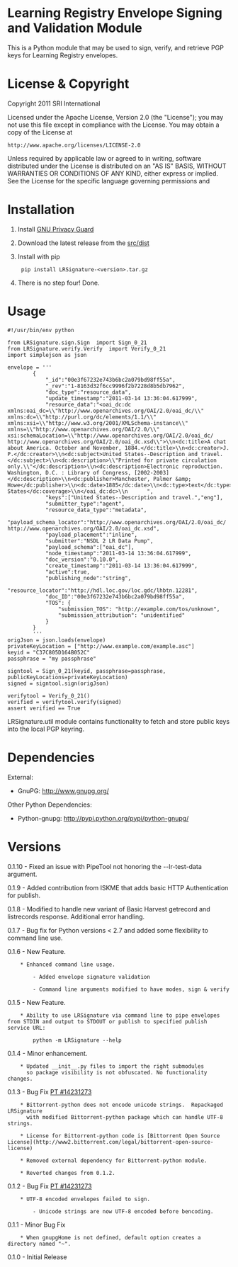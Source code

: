 Learning Registry Envelope Signing and Validation Module
=========================================================

This is a Python module that may be used to sign, verify, and retrieve
PGP keys for Learning Registry envelopes.


License & Copyright
===================

Copyright 2011 SRI International

Licensed under the Apache License, Version 2.0 (the "License");
you may not use this file except in compliance with the License.
You may obtain a copy of the License at

    http://www.apache.org/licenses/LICENSE-2.0

Unless required by applicable law or agreed to in writing, software
distributed under the License is distributed on an "AS IS" BASIS,
WITHOUT WARRANTIES OR CONDITIONS OF ANY KIND, either express or implied.
See the License for the specific language governing permissions and


Installation
============

1. Install [GNU Privacy Guard](http://www.gnupg.org/)

2. Download the latest release from the [src/dist](./LRSignature/tree/master/src/dist)

3. Install with pip
        
        pip install LRSignature-<version>.tar.gz
        
4. There is no step four! Done.


Usage
=====

    #!/usr/bin/env python

    from LRSignature.sign.Sign  import Sign_0_21
    from LRSignature.verify.Verify  import Verify_0_21
    import simplejson as json
    
    envelope = '''
            {
                "_id":"00e3f67232e743b6bc2a079bd98ff55a",
                "_rev":"1-8163d32f6cc9996f2b7228d8b5db7962",
                "doc_type":"resource_data",
                "update_timestamp":"2011-03-14 13:36:04.617999",
                "resource_data":"<oai_dc:dc xmlns:oai_dc=\\"http://www.openarchives.org/OAI/2.0/oai_dc/\\" xmlns:dc=\\"http://purl.org/dc/elements/1.1/\\" xmlns:xsi=\\"http://www.w3.org/2001/XMLSchema-instance\\" xmlns=\\"http://www.openarchives.org/OAI/2.0/\\" xsi:schemaLocation=\\"http://www.openarchives.org/OAI/2.0/oai_dc/                          http://www.openarchives.org/OAI/2.0/oai_dc.xsd\\">\\n<dc:title>A chat about America. October and November, 1884.</dc:title>\\n<dc:creator>J. P.</dc:creator>\\n<dc:subject>United States--Description and travel.</dc:subject>\\n<dc:description>\\"Printed for private circulation only.\\"</dc:description>\\n<dc:description>Electronic reproduction. Washington, D.C. : Library of Congress, [2002-2003]</dc:description>\\n<dc:publisher>Manchester, Palmer &amp; Howe</dc:publisher>\\n<dc:date>1885</dc:date>\\n<dc:type>text</dc:type>\\n<dc:identifier>http://hdl.loc.gov/loc.gdc/lhbtn.12281</dc:identifier>\\n<dc:language>eng</dc:language>\\n<dc:coverage>United States</dc:coverage>\\n</oai_dc:dc>\\n      ",
                "keys":["United States--Description and travel.","eng"],
                "submitter_type":"agent",
                "resource_data_type":"metadata",
                "payload_schema_locator":"http://www.openarchives.org/OAI/2.0/oai_dc/ http://www.openarchives.org/OAI/2.0/oai_dc.xsd",
                "payload_placement":"inline",
                "submitter":"NSDL 2 LR Data Pump",
                "payload_schema":["oai_dc"],
                "node_timestamp":"2011-03-14 13:36:04.617999",
                "doc_version":"0.10.0",
                "create_timestamp":"2011-03-14 13:36:04.617999",
                "active":true,
                "publishing_node":"string",
                "resource_locator":"http://hdl.loc.gov/loc.gdc/lhbtn.12281",
                "doc_ID":"00e3f67232e743b6bc2a079bd98ff55a",
                "TOS": {
                    "submission_TOS": "http://example.com/tos/unknown",
                    "submission_attribution": "unidentified"
                }
            }
            '''
    origJson = json.loads(envelope)
    privateKeyLocation = ["http://www.example.com/example.asc"]
    keyid = "C37C805D164B052C"
    passphrase = "my passphrase"

    signtool = Sign_0_21(keyid, passphrase=passphrase, publicKeyLocations=privateKeyLocation)
    signed = signtool.sign(origJson)
    
    verifytool = Verify_0_21()
    verified = verifytool.verify(signed)
    assert verified == True
    
    
LRSignature.util module contains functionality to fetch and store public keys into the 
local PGP keyring.


Dependencies
============

External:

- GnuPG: http://www.gnupg.org/


Other Python Dependencies:

- Python-gnupg: http://pypi.python.org/pypi/python-gnupg/


Versions
========
0.1.10 - Fixed an issue with PipeTool not honoring the --lr-test-data argument.

0.1.9 - Added contribution from ISKME that adds basic HTTP Authentication for publish.

0.1.8 - Modified to handle new variant of Basic Harvest getrecord and listrecords response. Additional error handling.

0.1.7 - Bug fix for Python versions < 2.7 and added some flexibility to command line use.

0.1.6 - New Feature.

        * Enhanced command line usage.
            
            - Added envelope signature validation
            
            - Command line arguments modified to have modes, sign & verify

0.1.5 - New Feature.
 
        * Ability to use LRSignature via command line to pipe envelopes from STDIN and output to STDOUT or publish to specified publish service URL:
        
            python -m LRSignature --help

0.1.4 - Minor enhancement.
 
        * Updated __init__.py files to import the right submodules
          so package visibility is not obfuscated. No functionality changes.
        

0.1.3 - Bug Fix [PT #14231273](https://www.pivotaltracker.com/story/show/14231273)

        * Bittorrent-python does not encode unicode strings.  Repackaged LRSignature
          with modified Bittorrent-python package which can handle UTF-8 strings.
        
        * License for Bittorrent-python code is [Bittorrent Open Source License](http://www2.bittorrent.com/legal/bittorrent-open-source-license)
        
        * Removed external dependency for Bittorrent-python module.
        
        * Reverted changes from 0.1.2.

0.1.2 - Bug Fix [PT #14231273](https://www.pivotaltracker.com/story/show/14231273)

        * UTF-8 encoded envelopes failed to sign.
         
            - Unicode strings are now UTF-8 encoded before bencoding.
        
            
0.1.1 - Minor Bug Fix

        * When gnupgHome is not defined, default option creates a directory named "~".
        
        
0.1.0 - Initial Release
